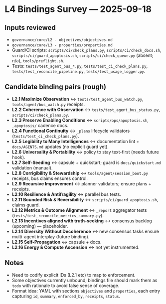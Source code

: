 # L4 Bindings Survey — 2025-09-18

## Inputs reviewed
- `governance/core/L2 - objectives/objectives.md`
- `governance/core/L3 - properties/properties.md`
- Guard/CI scripts: `scripts/ci/check_plans.py`, `scripts/ci/check_docs.sh`, `scripts/ci/guard_apoptosis.sh`, `scripts/ci/check_queue.py` (absent; n/a), `tools/preflight.sh`.
- Tests: `tests/test_agent_bus_*.py`, `tests/test_ci_check_plans.py`, `tests/test_reconcile_pipeline.py`, `tests/test_usage_logger.py`.

## Candidate binding pairs (rough)
- **L2.1 Maximize Observation** ↔ `tests/test_agent_bus_watch.py`, `tools/agent/bus_watch.py` receipts.
- **L2.2 Coherence with Observation** ↔ `tests/test_agent_bus_status.py`, `scripts/ci/check_plans.py`.
- **L2.3 Preserve Enabling Conditions** ↔ `scripts/ops/apoptosis.sh`, `_apoptosis/` cadence docs.
- **L2.4 Functional Continuity** ↔ `_plans` lifecycle validators (`tests/test_ci_check_plans.py`).
- **L2.5 Legibility to Many Intelligences** ↔ documentation lint + `docs/AGENTS.md` updates (no explicit guard yet).
- **L2.6 Universality & Portability** ↔ policy to stay text-first (needs future hook).
- **L2.7 Self-Seeding** ↔ capsule + quickstart; guard is `docs/quickstart.md` validation (manual).
- **L2.8 Corrigibility & Stewardship** ↔ `tools/agent/session_boot.py` receipts, bus claims ensures control.
- **L2.9 Recursive Improvement** ↔ planner validators; ensure plans + receipts.
- **L2.10 Resilience & Antifragility** ↔ parallel bus tests.
- **L2.11 Bounded Risk & Reversibility** ↔ `scripts/ci/guard_apoptosis.sh`, claims guard.
- **L2.12 Metrics & Outcome Alignment** ↔ `_report` aggregator tests (`tests/test_reconcile_metrics_summary.py`).
- **L2.13 Incentives aligned with truth-seeking** ↔ consensus backlog (upcoming) — placeholder.
- **L2.14 Diversity Without Decoherence** ↔ new consensus tasks ensure multi-agent interplay (future binding).
- **L2.15 Self-Propagation** ↔ capsule + docs.
- **L2.16 Energy & Compute Ascension** ↔ not yet instrumented.

## Notes
- Need to codify explicit IDs (L2.1 etc) to map to enforcement.
- Some objectives currently unbound; bindings file should mark them as `todo` with rationale to avoid false sense of coverage.
- Format idea: YAML with sections `objectives` and `properties`, each entry capturing `id`, `summary`, `enforced_by`, `receipts`, `status`.
